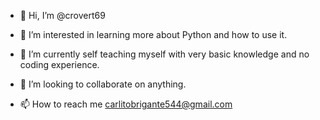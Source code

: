 - 👋 Hi, I’m @crovert69
- 👀 I’m interested in learning more about Python and how to use it.
- 🌱 I’m currently self teaching myself with very basic knowledge and no coding experience.
- 💞️ I’m looking to collaborate on anything.

- 📫 How to reach me carlitobrigante544@gmail.com

<!---
crovert69/crovert69 is a ✨ special ✨ repository because its `README.md` (this file) appears on your GitHub profile.
You can click the Preview link to take a look at your changes.
--->
